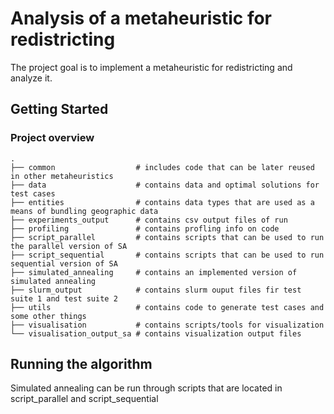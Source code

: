 # Analysis of a metaheuristic for redistricting 

The project goal is to implement a metaheuristic for redistricting and analyze it. 

## Getting Started

### Project overview

    .
    ├── common                  # includes code that can be later reused in other metaheuristics
    ├── data                    # contains data and optimal solutions for test cases    
    ├── entities                # contains data types that are used as a means of bundling geographic data  
    ├── experiments_output      # contains csv output files of run  
    ├── profiling               # contains profling info on code
    ├── script_parallel         # contains scripts that can be used to run the parallel version of SA
    ├── script_sequential       # contains scripts that can be used to run sequential version of SA
    ├── simulated_annealing     # contains an implemented version of simulated annealing 
    ├── slurm_output            # contains slurm ouput files fir test suite 1 and test suite 2 
    ├── utils                   # contains code to generate test cases and some other things
    ├── visualisation           # contains scripts/tools for visualization
    └── visualisation_output_sa # contains visualization output files 

## Running the algorithm

Simulated annealing can be run through scripts that are located in script_parallel and script_sequential

